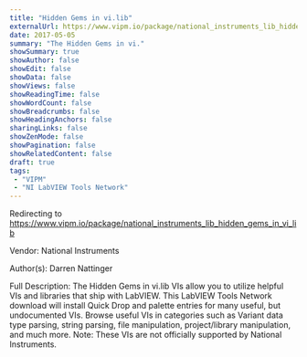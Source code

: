 ```yaml
---
title: "Hidden Gems in vi.lib"
externalUrl: https://www.vipm.io/package/national_instruments_lib_hidden_gems_in_vi_lib
date: 2017-05-05
summary: "The Hidden Gems in vi."
showSummary: true
showAuthor: false
showEdit: false
showData: false
showViews: false
showReadingTime: false
showWordCount: false
showBreadcrumbs: false
showHeadingAnchors: false
sharingLinks: false
showZenMode: false
showPagination: false
showRelatedContent: false
draft: true
tags:
 - "VIPM"
 - "NI LabVIEW Tools Network"
---
```


Redirecting to https://www.vipm.io/package/national_instruments_lib_hidden_gems_in_vi_lib

Vendor: National Instruments

Author(s): Darren Nattinger
 
Full Description:
The Hidden Gems in vi.lib VIs allow you to utilize helpful VIs and libraries that ship with LabVIEW. This LabVIEW Tools Network download will install Quick Drop and palette entries for many useful, but undocumented VIs. Browse useful VIs in categories such as Variant data type parsing, string parsing, file manipulation, project/library manipulation, and much more. Note: These VIs are not officially supported by National Instruments.